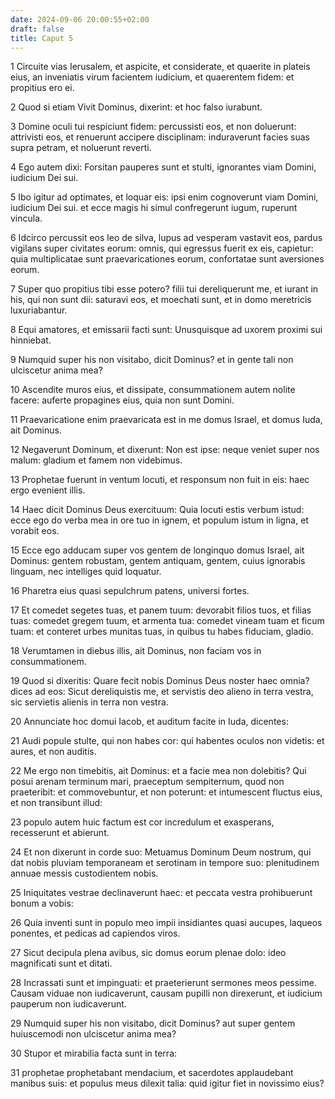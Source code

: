 ```yaml
---
date: 2024-09-06 20:00:55+02:00
draft: false
title: Caput 5
---
```





1 Circuite vias Ierusalem, et aspicite, et considerate, et quaerite in plateis eius, an inveniatis virum facientem iudicium, et quaerentem fidem: et propitius ero ei.

2 Quod si etiam Vivit Dominus, dixerint: et hoc falso iurabunt.

3 Domine oculi tui respiciunt fidem: percussisti eos, et non doluerunt: attrivisti eos, et renuerunt accipere disciplinam: induraverunt facies suas supra petram, et noluerunt reverti.

4 Ego autem dixi: Forsitan pauperes sunt et stulti, ignorantes viam Domini, iudicium Dei sui.

5 Ibo igitur ad optimates, et loquar eis: ipsi enim cognoverunt viam Domini, iudicium Dei sui. et ecce magis hi simul confregerunt iugum, ruperunt vincula.

6 Idcirco percussit eos leo de silva, lupus ad vesperam vastavit eos, pardus vigilans super civitates eorum: omnis, qui egressus fuerit ex eis, capietur: quia multiplicatae sunt praevaricationes eorum, confortatae sunt aversiones eorum.

7 Super quo propitius tibi esse potero? filii tui dereliquerunt me, et iurant in his, qui non sunt dii: saturavi eos, et moechati sunt, et in domo meretricis luxuriabantur.

8 Equi amatores, et emissarii facti sunt: Unusquisque ad uxorem proximi sui hinniebat.

9 Numquid super his non visitabo, dicit Dominus? et in gente tali non ulciscetur anima mea?

10 Ascendite muros eius, et dissipate, consummationem autem nolite facere: auferte propagines eius, quia non sunt Domini.

11 Praevaricatione enim praevaricata est in me domus Israel, et domus Iuda, ait Dominus.

12 Negaverunt Dominum, et dixerunt: Non est ipse: neque veniet super nos malum: gladium et famem non videbimus.

13 Prophetae fuerunt in ventum locuti, et responsum non fuit in eis: haec ergo evenient illis.

14 Haec dicit Dominus Deus exercituum: Quia locuti estis verbum istud: ecce ego do verba mea in ore tuo in ignem, et populum istum in ligna, et vorabit eos.

15 Ecce ego adducam super vos gentem de longinquo domus Israel, ait Dominus: gentem robustam, gentem antiquam, gentem, cuius ignorabis linguam, nec intelliges quid loquatur.

16 Pharetra eius quasi sepulchrum patens, universi fortes.

17 Et comedet segetes tuas, et panem tuum: devorabit filios tuos, et filias tuas: comedet gregem tuum, et armenta tua: comedet vineam tuam et ficum tuam: et conteret urbes munitas tuas, in quibus tu habes fiduciam, gladio.

18 Verumtamen in diebus illis, ait Dominus, non faciam vos in consummationem.

19 Quod si dixeritis: Quare fecit nobis Dominus Deus noster haec omnia? dices ad eos: Sicut dereliquistis me, et servistis deo alieno in terra vestra, sic servietis alienis in terra non vestra.

20 Annunciate hoc domui Iacob, et auditum facite in Iuda, dicentes:

21 Audi popule stulte, qui non habes cor: qui habentes oculos non videtis: et aures, et non auditis.

22 Me ergo non timebitis, ait Dominus: et a facie mea non dolebitis? Qui posui arenam terminum mari, praeceptum sempiternum, quod non praeteribit: et commovebuntur, et non poterunt: et intumescent fluctus eius, et non transibunt illud:

23 populo autem huic factum est cor incredulum et exasperans, recesserunt et abierunt.

24 Et non dixerunt in corde suo: Metuamus Dominum Deum nostrum, qui dat nobis pluviam temporaneam et serotinam in tempore suo: plenitudinem annuae messis custodientem nobis.

25 Iniquitates vestrae declinaverunt haec: et peccata vestra prohibuerunt bonum a vobis:

26 Quia inventi sunt in populo meo impii insidiantes quasi aucupes, laqueos ponentes, et pedicas ad capiendos viros.

27 Sicut decipula plena avibus, sic domus eorum plenae dolo: ideo magnificati sunt et ditati.

28 Incrassati sunt et impinguati: et praeterierunt sermones meos pessime. Causam viduae non iudicaverunt, causam pupilli non direxerunt, et iudicium pauperum non iudicaverunt.

29 Numquid super his non visitabo, dicit Dominus? aut super gentem huiuscemodi non ulciscetur anima mea?

30 Stupor et mirabilia facta sunt in terra:

31 prophetae prophetabant mendacium, et sacerdotes applaudebant manibus suis: et populus meus dilexit talia: quid igitur fiet in novissimo eius?

